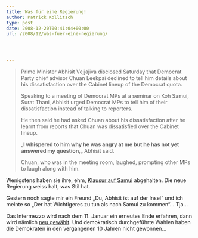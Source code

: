 ```yaml
---
title: Was für eine Regierung!
author: Patrick Kollitsch
type: post
date: 2008-12-20T00:41:04+00:00
url: /2008/12/was-fuer-eine-regierung/




---
```


  


> Prime Minister Abhisit Vejjajiva disclosed Saturday that Democrat Party chief advisor Chuan Leekpai declined to tell him details about his dissatisfaction over the Cabinet lineup of the Democrat quota.
> 
> Speaking to a meeting of Democrat MPs at a seminar on Koh Samui, Surat Thani, Abhisit urged Democrat MPs to tell him of their dissatisfaction instead of talking to reporters.
> 
> He then said he had asked Chuan about his dissatisfaction after he learnt from reports that Chuan was dissatisfied over the Cabinet lineup.
> 
> &#8222;**I whispered to him why he was angry at me but he has not yet answered my question,**&#8222; Abhisit said.
> 
> Chuan, who was in the meeting room, laughed, prompting other MPs to laugh along with him.

Wenigstens haben sie ihre, ehm, [Klausur auf Samui][1] abgehalten. Die neue Regierung weiss halt, was Stil hat. 

Gestern noch sagte mir ein Freund &#8222;Du, Abhisit ist auf der Insel&#8220; und ich meinte so &#8222;Der hat Wichtigeres zu tun als nach Samui zu kommen&#8220;&#8230; Tja&#8230;

Das Intermezzo wird nach dem 11. Januar ein erneutes Ende erfahren, dann wird n&auml;mlich [neu gew&auml;hlt][2]. Und demokratisch durchgef&uuml;hrte Wahlen haben die Demokraten in den vergangenen 10 Jahren nicht gewonnen&#8230;

 [1]: http://www.nationmultimedia.com/breakingnews/read.php?newsid=30091512
 [2]: http://www.nationmultimedia.com/breakingnews/read.php?newsid=30091520